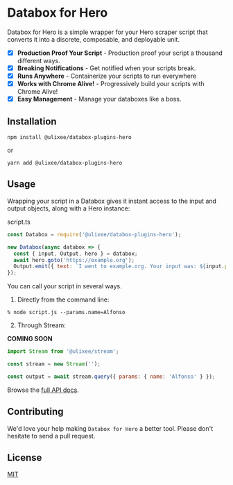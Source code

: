 # Databox for Hero

Databox for Hero is a simple wrapper for your Hero scraper script that converts it into a discrete, composable, and deployable unit.

- [x] **Production Proof Your Script** - Production proof your script a thousand different ways.
- [x] **Breaking Notifications** - Get notified when your scripts break.
- [x] **Runs Anywhere** - Containerize your scripts to run everywhere
- [x] **Works with Chrome Alive!** - Progressively build your scripts with Chrome Alive!
- [x] **Easy Management** - Manage your databoxes like a boss.

## Installation

```shell script
npm install @ulixee/databox-plugins-hero
```

or

```shell script
yarn add @ulixee/databox-plugins-hero
```

## Usage

Wrapping your script in a Databox gives it instant access to the input and output objects, along with a Hero instance:

script.ts

```js
const Databox = require('@ulixee/databox-plugins-hero');

new Databox(async databox => {
  const { input, Output, hero } = databox;
  await hero.goto('https://example.org');
  Output.emit({ text: `I went to example.org. Your input was: ${input.params.name}` });
});
```

You can call your script in several ways.

1. Directly from the command line:

```shell script
% node script.js --params.name=Alfonso
```

2. Through Stream:

**COMING SOON**

```js
import Stream from '@ulixee/stream';

const stream = new Stream('');

const output = await stream.query({ params: { name: 'Alfonso' } });
```

Browse the [full API docs](https://docs.ulixee.org/databox).

## Contributing

We'd love your help making `Databox for Hero` a better tool. Please don't hesitate to send a pull request.

## License

[MIT](LICENSE.md)

